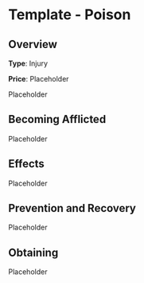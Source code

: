 # Template - Poison

## Overview

**Type**: Injury

**Price**: Placeholder

Placeholder

## Becoming Afflicted

Placeholder

## Effects

Placeholder

## Prevention and Recovery

Placeholder

## Obtaining

Placeholder